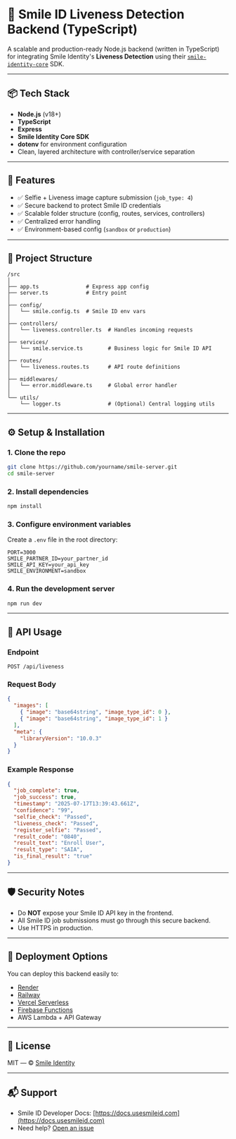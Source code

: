 
# 🚀 Smile ID Liveness Detection Backend (TypeScript)

A scalable and production-ready Node.js backend (written in TypeScript) for integrating Smile Identity's **Liveness Detection** using their [`smile-identity-core`](https://www.npmjs.com/package/smile-identity-core) SDK.

---

## 📦 Tech Stack

- **Node.js** (v18+)
- **TypeScript**
- **Express**
- **Smile Identity Core SDK**
- **dotenv** for environment configuration
- Clean, layered architecture with controller/service separation

---

## 🔧 Features

- ✅ Selfie + Liveness image capture submission (`job_type: 4`)
- ✅ Secure backend to protect Smile ID credentials
- ✅ Scalable folder structure (config, routes, services, controllers)
- ✅ Centralized error handling
- ✅ Environment-based config (`sandbox` or `production`)

---

## 📁 Project Structure

```
/src
│
├── app.ts               # Express app config
├── server.ts            # Entry point
│
├── config/
│   └── smile.config.ts  # Smile ID env vars
│
├── controllers/
│   └── liveness.controller.ts  # Handles incoming requests
│
├── services/
│   └── smile.service.ts        # Business logic for Smile ID API
│
├── routes/
│   └── liveness.routes.ts      # API route definitions
│
├── middlewares/
│   └── error.middleware.ts     # Global error handler
│
└── utils/
    └── logger.ts               # (Optional) Central logging utils
```

---

## ⚙️ Setup & Installation

### 1. Clone the repo

```bash
git clone https://github.com/yourname/smile-server.git
cd smile-server
```

### 2. Install dependencies

```bash
npm install
```

### 3. Configure environment variables

Create a `.env` file in the root directory:

```env
PORT=3000
SMILE_PARTNER_ID=your_partner_id
SMILE_API_KEY=your_api_key
SMILE_ENVIRONMENT=sandbox
```

### 4. Run the development server

```bash
npm run dev
```

---

## 🧪 API Usage

### Endpoint

```http
POST /api/liveness
```

### Request Body

```json
{
  "images": [
    { "image": "base64string", "image_type_id": 0 },
    { "image": "base64string", "image_type_id": 1 }
  ],
  "meta": {
    "libraryVersion": "10.0.3"
  }
}
```

### Example Response

```json
{
  "job_complete": true,
  "job_success": true,
  "timestamp": "2025-07-17T13:39:43.661Z",
  "confidence": "99",
  "selfie_check": "Passed",
  "liveness_check": "Passed",
  "register_selfie": "Passed",
  "result_code": "0840",
  "result_text": "Enroll User",
  "result_type": "SAIA",
  "is_final_result": "true"
}
```

---

## 🛡️ Security Notes

- Do **NOT** expose your Smile ID API key in the frontend.
- All Smile ID job submissions must go through this secure backend.
- Use HTTPS in production.

---

## 🚀 Deployment Options

You can deploy this backend easily to:

- [Render](https://render.com/)
- [Railway](https://railway.app/)
- [Vercel Serverless](https://vercel.com/)
- [Firebase Functions](https://firebase.google.com/products/functions)
- AWS Lambda + API Gateway

---

## 📝 License

MIT — © [Smile Identity](https://usesmileid.com/legal/terms-and-conditions)

---

## 📬 Support

- Smile ID Developer Docs: [https://docs.usesmileid.com](https://docs.usesmileid.com)
- Need help? [Open an issue](https://github.com)
